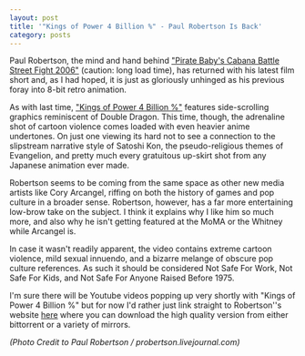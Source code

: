 ```yaml
---
layout: post
title: '"Kings of Power 4 Billion %" - Paul Robertson Is Back'
category: posts
---
```


Paul Robertson, the mind and hand behind <a href="http://www.selectparks.net/dl/PaulRobertson_PirateBabysCabanaBattleStreetFight2006.mpg">"Pirate Baby's Cabana Battle Street Fight 2006"</a> (caution: long load time), has returned with his latest film short and, as I had hoped, it is just as gloriously unhinged as his previous foray into 8-bit retro animation.

As with last time, <a href="http://probertson.livejournal.com/23973.html">"Kings of Power 4 Billion %"</a> features side-scrolling graphics reminiscent of Double Dragon.  This time, though, the adrenaline shot of cartoon violence comes loaded with even heavier anime undertones.  On just one viewing its hard not to see a connection to the slipstream narrative style of Satoshi Kon, the pseudo-religious themes of Evangelion, and pretty much every gratuitous up-skirt shot from any Japanese animation ever made.

Robertson seems to be coming from the same space as other new media artists like Cory Arcangel, riffing on both the history of games and pop culture in a broader sense.  Robertson, however, has a far more entertaining low-brow take on the subject.  I think it explains why I like him so much more, and also why he isn't getting featured at the MoMA or the Whitney while Arcangel is.

In case it wasn't readily apparent, the video contains extreme cartoon violence, mild sexual innuendo, and a bizarre melange of obscure pop culture references. As such it should be considered Not Safe For Work, Not Safe For Kids, and Not Safe For Anyone Raised Before 1975.

I'm sure there will be Youtube videos popping up very shortly with "Kings of Power 4 Billion %" but for now I'd rather just link straight to Robertson''s website <a href="http://probertson.livejournal.com/23973.html">here</a> where you can download the high quality version from either bittorrent or a variety of mirrors.

_(Photo Credit to Paul Robertson / probertson.livejournal.com)_